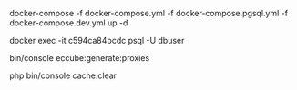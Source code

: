docker-compose -f docker-compose.yml -f docker-compose.pgsql.yml -f docker-compose.dev.yml up -d

docker exec -it c594ca84bcdc psql -U dbuser

bin/console eccube:generate:proxies

php bin/console cache:clear
